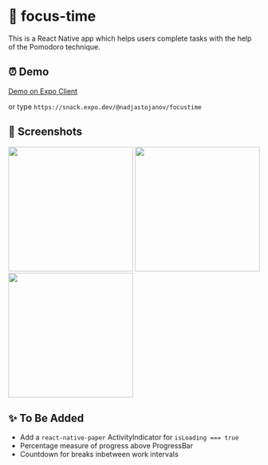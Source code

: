 # 🍅 focus-time
This is a React Native app which helps users complete tasks with the help of the Pomodoro technique.

## ⏰ Demo

[Demo on Expo Client](https://snack.expo.dev/@nadjastojanov/focustime)

or type `https://snack.expo.dev/@nadjastojanov/focustime`

## 📱 Screenshots
<div style="display:flex, flex-wrap:wrap">
  <img src="https://i.imgur.com/igxxjrp.png" width="250px" />
  <img src="https://i.imgur.com/8kpMjb4.png" width="250px" />
  <img src="https://i.imgur.com/i0SPvLm.png" width="250px" />
</div>

## ✨ To Be Added

- Add a `react-native-paper` ActivityIndicator for `isLoading === true`
- Percentage measure of progress above ProgressBar
- Countdown for breaks inbetween work intervals
